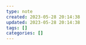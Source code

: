 ```yaml
---
type: note
created: 2023-05-28 20:14:38
updated: 2023-05-28 20:14:38
tags: []
categories: []
---
```


